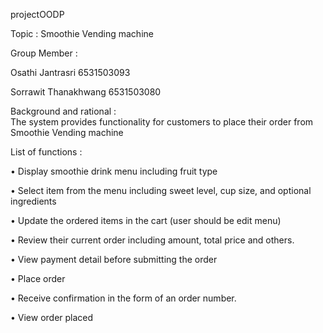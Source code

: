 projectOODP

Topic :	 Smoothie Vending machine
	
Group Member :	                   

Osathi Jantrasri 6531503093

Sorrawit Thanakhwang 6531503080

Background and rational :	
The system provides functionality for customers to place their order from Smoothie Vending machine 	


				 
List of functions :			

•        Display smoothie drink menu including fruit type

•        Select item from the menu including sweet level, cup size, and optional ingredients

•        Update the ordered items in the cart (user should be edit menu) 

•        Review their current order including amount, total price and others.

•        View payment detail before submitting the order

•        Place order

•        Receive confirmation in the form of an order number.

•        View order placed	